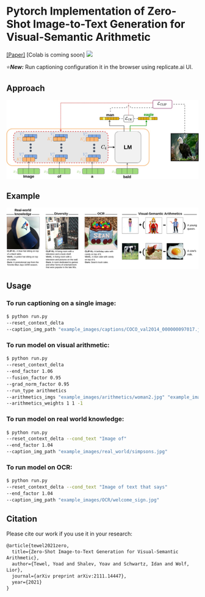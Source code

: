 # Pytorch Implementation of Zero-Shot Image-to-Text Generation for Visual-Semantic Arithmetic
[[Paper]](https://arxiv.org/abs/2111.14447) [Colab is coming soon] <a href="https://replicate.com/yoadtew/zero-shot-image-to-text"><img src="https://img.shields.io/static/v1?label=Replicate&message=Demo and Docker Image&color=blue"></a> 

⭐***New:*** Run captioning configuration it in the browser using replicate.ai UI.

## Approach
![](git_images/Architecture.jpg)

## Example
![](git_images/teaser.jpg)

## Usage

### To run captioning on a single image:

```bash
$ python run.py 
--reset_context_delta
--caption_img_path "example_images/captions/COCO_val2014_000000097017.jpg"
```

### To run model on visual arithmetic:

```bash
$ python run.py 
--reset_context_delta
--end_factor 1.06
--fusion_factor 0.95
--grad_norm_factor 0.95
--run_type arithmetics
--arithmetics_imgs "example_images/arithmetics/woman2.jpg" "example_images/arithmetics/king2.jpg" "example_images/arithmetics/man2.jpg"
--arithmetics_weights 1 1 -1
```

### To run model on real world knowledge:

```bash
$ python run.py
--reset_context_delta --cond_text "Image of" 
--end_factor 1.04 
--caption_img_path "example_images/real_world/simpsons.jpg"
```

### To run model on OCR:

```bash
$ python run.py
--reset_context_delta --cond_text "Image of text that says" 
--end_factor 1.04 
--caption_img_path "example_images/OCR/welcome_sign.jpg"
```

## Citation
Please cite our work if you use it in your research:
```
@article{tewel2021zero,
  title={Zero-Shot Image-to-Text Generation for Visual-Semantic Arithmetic},
  author={Tewel, Yoad and Shalev, Yoav and Schwartz, Idan and Wolf, Lior},
  journal={arXiv preprint arXiv:2111.14447},
  year={2021}
}
```
